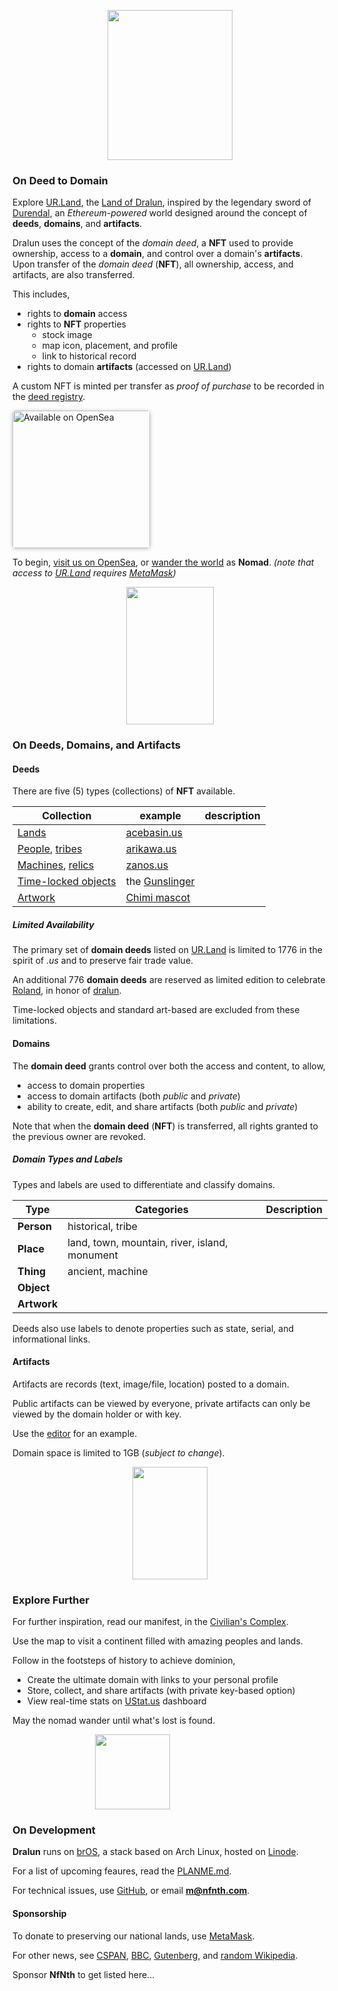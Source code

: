 
<p align="center"><img src="https://github.com/nfnth/res/raw/main/site/bird.png" width="200" height="240" /></p>

### On Deed to Domain

Explore [UR.Land](https://ur.land), the [Land of Dralun](https://dralun.com), inspired by the legendary sword of [Durendal](https://en.wikipedia.org/wiki/Durendal), an *Ethereum-powered* world designed around the concept of **deeds**, **domains**, and **artifacts**.

Dralun uses the concept of the *domain deed*, a **NFT** used to provide ownership, access to a **domain**, and control over a domain's **artifacts**. Upon transfer of the *domain deed* (**NFT**), all ownership, access, and artifacts, are also transferred.  

This includes,

- rights to **domain** access
- rights to **NFT** properties
  - stock image
  - map icon, placement, and profile
  - link to historical record
- rights to domain **artifacts** (accessed on [UR.Land](https://ur.land))

A custom NFT is minted per transfer as *proof of purchase* to be recorded in the [deed registry](). 

<a href="https://opensea.io/NfNth" title="Buy on OpenSea" target="_blank"><img style="width:220px; border-radius:5px; box-shadow: 0px 1px 6px rgba(0, 0, 0, 0.25);" src="https://storage.googleapis.com/opensea-static/Logomark/Badge%20-%20Available%20On%20-%20Light.png" alt="Available on OpenSea" /></a>

To begin, [visit us on OpenSea](https://opensea.io), or [wander the world](https://dralun.com) as **Nomad**. *(note that access to [UR.Land]() requires [MetaMask]())*

<p align="center"><img src="https://github.com/nfnth/res/raw/main/site/other/chimi_hi.png" width="140" height="220" /></p>

### On Deeds, Domains, and Artifacts

#### Deeds

There are five (5) types (collections) of **NFT** available.

|Collection|example|description|
|-|-|-|
|[Lands]()|[acebasin.us]()||
|[People](), [tribes]()|[arikawa.us]()||
|[Machines](), [relics]()|[zanos.us]()||
|[Time-locked objects]()| the [Gunslinger]()||
|[Artwork]()|[Chimi mascot]()||

##### Limited Availability

The primary set of **domain deeds** listed on [UR.Land](https://ur.land) is limited to 1776 in the spirit of *.us* and to preserve fair trade value. 

An additional 776 **domain deeds** are reserved as limited edition to celebrate [Roland](https://en.wikipedia.org/wiki/Roland), in honor of [dralun]().

Time-locked objects and standard art-based are excluded from these limitations. 

#### Domains

The **domain deed** grants control over both the access and content, to allow,

- access to domain properties
- access to domain artifacts (both *public* and *private*)
- ability to create, edit, and share artifacts (both *public* and *private*)

Note that when the **domain deed** (**NFT**) is transferred, all rights granted to the previous owner are revoked.

##### Domain Types and Labels

Types and labels are used to differentiate and classify domains. 

|**Type**|Categories|Description|
|-|-|-|
|**Person**|historical, tribe||
|**Place**|land, town, mountain, river, island, monument||
|**Thing**|ancient, machine||
|**Object**|||
|**Artwork**|||

Deeds also use labels to denote properties such as state, serial, and informational links.

#### Artifacts

Artifacts are records (text, image/file, location) posted to a domain. 

Public artifacts can be viewed by everyone, private artifacts can only be viewed by the domain holder or with key. 

Use the [editor]() for an example. 

Domain space is limited to 1GB (*subject to change*).

<p align="center"><img src="https://github.com/nfnth/res/raw/main/site/other/chimi_cards.png" width="120" height="180" /></p>

### Explore Further

For further inspiration, read our manifest, in the [Civilian's Complex](https://github.com/nfnth/nfnth/blob/master/doc/CC.md).

Use the map to visit a continent filled with amazing peoples and lands. 

Follow in the footsteps of history to achieve dominion,

- Create the ultimate domain with links to your personal profile
- Store, collect, and share artifacts (with private key-based option)
- View real-time stats on [UStat.us](https://ustat.us) dashboard

May the nomad wander until what's lost is found.

<p align="center"><img style="padding-right:120px;position:relative;" src="https://github.com/nfnth/res/raw/main/site/shutterstock_1160780425.png" width="120" height="120" /></p>

### On Development

**Dralun** runs on [brOS](), a stack based on Arch Linux, hosted on [Linode](https://cloud.linode.com/linodes).

For a list of upcoming feaures, read the [PLANME.md](https://github.com/nfnth/nfnth/blob/master/PLANME.md).

For technical issues, use [GitHub](https://github.com/nfnth/nfnth/issues), or email **m@nfnth.com**.

#### Sponsorship

To donate to preserving our national lands, use [MetaMask](https://metamask.app.link/send/pay-0x8a83fbBAcB82030Ea17179c0403B04e7Bce7bA10?value=1e16).

For other news, see [CSPAN](https://www.c-span.org/), [BBC](http://feeds.bbci.co.uk/news/rss.xml), [Gutenberg](http://www.gutenberg.org/wiki/Main_Page), and [random Wikipedia](http://www.wikipedia.org/wiki/Special:Random).

Sponsor **NfNth** to get listed here...
